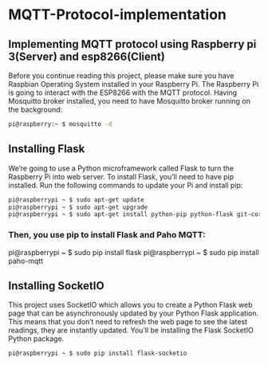 # MQTT-Protocol-implementation
## Implementing MQTT protocol using Raspberry pi 3(Server) and esp8266(Client)
Before you continue reading this project, please make sure you have Raspbian Operating System installed in your Raspberry Pi.
The Raspberry Pi is going to interact with the ESP8266 with the MQTT protocol. Having Mosquitto broker installed, you need to have Mosquitto broker running on the background:
```bash
pi@raspberry:~ $ mosquitto -d
```

## Installing Flask
We’re going to use a Python microframework called Flask to turn the Raspberry Pi into web server.
To install Flask, you’ll need to have pip installed. Run the following commands to update your Pi and install pip:

```bash
pi@raspberrypi ~ $ sudo apt-get update
pi@raspberrypi ~ $ sudo apt-get upgrade
pi@raspberrypi ~ $ sudo apt-get install python-pip python-flask git-core
```
### Then, you use pip to install Flask and Paho MQTT:

pi@raspberrypi ~ $ sudo pip install flask
pi@raspberrypi ~ $ sudo pip install paho-mqtt

## Installing SocketIO

This project uses SocketIO which allows you to create a Python Flask web page that can be asynchronously updated by your Python Flask application. This means that you don’t need to refresh the web page to see the latest readings, they are instantly updated. You’ll be installing the Flask SocketIO Python package.

```bash
pi@raspberrypi ~ $ sudo pip install flask-socketio
```
